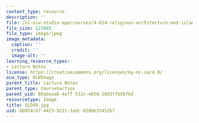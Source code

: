 ```yaml
---
content_type: resource
description: ''
file: /ol-ocw-studio-app/courses/4-614-religious-architecture-and-islamic-cultures-fall-2002/bb054c07442392213adc028de33452b7_SLD40.jpg
file_size: 121083
file_type: image/jpeg
image_metadata:
  caption: ''
  credit: ''
  image-alt: ''
learning_resource_types:
- Lecture Notes
license: https://creativecommons.org/licenses/by-nc-sa/4.0/
ocw_type: OCWImage
parent_title: Lecture Notes
parent_type: CourseSection
parent_uid: 68abeaab-4eff-532c-e858-18d3ffb567bd
resourcetype: Image
title: SLD40.jpg
uid: bb054c07-4423-9221-3adc-028de33452b7
---
```

